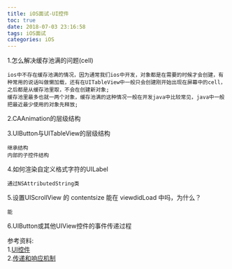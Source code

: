```yaml
---
title: iOS面试-UI控件
toc: true
date: 2018-07-03 23:16:58
tags: iOS面试
categories: iOS
---
```


1.怎么解决缓存池满的问题(cell)

<!-- more -->

	ios中不存在缓存池满的情况，因为通常我们ios中开发，对象都是在需要的时候才会创建，有种常用的说话叫做懒加载，还有在UITableView中一般只会创建刚开始出现在屏幕中的cell，之后都是从缓存池里取，不会在创建新对象;
	缓存池里最多也就一两个对象，缓存池满的这种情况一般在开发java中比较常见，java中一般把最近最少使用的对象先释放;
2.CAAnimation的层级结构


3.UIButton与UITableView的层级结构

	继承结构
	内部的子控件结构
4.如何渲染自定义格式字符的UILabel
	
	通过NSAttributedString类
5.设置UIScrollView 的 contentsize 能在 viewdidLoad 中吗，为什么？
	
	能
6.UIButton或其他UIView控件的事件传递过程

	



参考资料:<br>
1.[UI控件](https://www.jianshu.com/p/c2065cc6eb23)<br>
2.[传递和响应机制](https://www.jianshu.com/p/2e074db792ba)